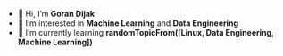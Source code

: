 - 👋 Hi, I’m **Goran Dijak**
- 👀 I’m interested in **Machine Learning** and **Data Engineering**
- 🌱 I’m currently learning **randomTopicFrom([Linux, Data Engineering, Machine Learning])**

<!---
lobvh/lobvh is a ✨ special ✨ repository because its `README.md` (this file) appears on your GitHub profile.
You can click the Preview link to take a look at your changes.
--->
